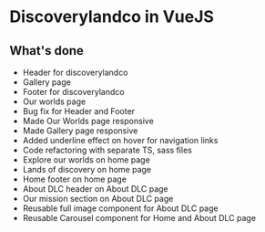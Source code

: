 # Discoverylandco in VueJS

## What's done
* Header for discoverylandco
* Gallery page
* Footer for discoverylandco
* Our worlds page
* Bug fix for Header and Footer
* Made Our Worlds page responsive
* Made Gallery page responsive
* Added underline effect on hover for navigation links
* Code refactoring with separate TS, sass files
* Explore our worlds on home page
* Lands of discovery on home page
* Home footer on home page
* About DLC header on About DLC page
* Our mission section on About DLC page
* Reusable full image component for About DLC page
* Reusable Carousel component for Home and About DLC page